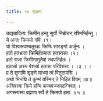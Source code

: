 ```yaml
---
title: १४ सूक्तम्

---
```

उद्यन्नादित्यः क्रिमीन् हन्तु सूर्यो निम्रोचन् रश्मिभिर्हन्तु ।  
ये अन्तः क्रिमयो गवि ।१।  
यो विश्वरूपश्चतुरक्षः क्रिमिः सारङ्गो अर्जुनः ।  
हतो हतभ्राता क्रिमिर्हतमाता हतस्वसा ।२।  
हतो राजा क्रिमीणामुतैषां स्थपतिर्हतः ।  
हतासो अस्य वेशसो हतासः परिवेशसः । ।३ । ।  
प्र ते शृणामि शृङ्गे याभ्यां त्वं वितुदायसि ।  
अथो भिनद्मि तं कुम्भं यस्मिन् ते निहितं विषम् ॥४॥  
अत्रिवत्त्वा क्रिमे हन्मि कण्ववज्जमदग्निवत् ।  
अगस्त्यस्य ब्रह्मणा सर्वे ते क्रिमयो हताः ॥ ५ ॥  
  
